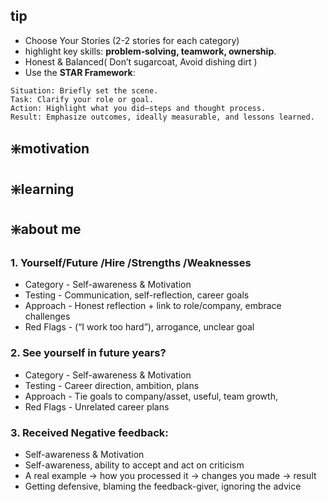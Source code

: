 ## tip
- Choose Your Stories (2-2 stories for each category)
- highlight key skills: **problem‑solving, teamwork, ownership**.
- Honest & Balanced( Don’t sugarcoat, Avoid dishing dirt )
- Use the **STAR Framework**:
```
Situation: Briefly set the scene.
Task: Clarify your role or goal.
Action: Highlight what you did—steps and thought process.
Result: Emphasize outcomes, ideally measurable, and lessons learned.
```
## ❇️motivation

## ❇️learning

## ❇️about me

### 1. Yourself/Future /Hire /Strengths /Weaknesses
- Category	- Self-awareness & Motivation	
- Testing	- Communication, self-reflection, career goals
- Approach	- Honest reflection + link to role/company, embrace challenges
- Red Flags - (“I work too hard”), arrogance, unclear goal

### 2. See yourself in future years?
- Category	- Self-awareness & Motivation
- Testing   - Career direction, ambition, plans	
- Approach  - Tie goals to company/asset, useful, team growth, 	
- Red Flags - Unrelated career plans

### 3. Received Negative feedback:
- Self-awareness & Motivation
- Self-awareness, ability to accept and act on criticism	
- A real example → how you processed it → changes you made → result	
- Getting defensive, blaming the feedback-giver, ignoring the advice




